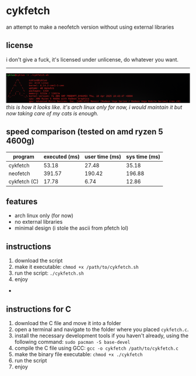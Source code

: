 # cykfetch
an attempt to make a neofetch version without using external libraries

## license
i don't give a fuck, it's licensed under unlicense, do whatever you want.

--------------------------------------------------------------------------
![cykfetch](imgs/cykfe.png)  
*this is how it looks like. it's arch linux only for now, i would maintain it but now taking care of my cats is enough.*

## speed comparison (tested on amd ryzen 5 4600g)

| program     | executed (ms) | user time (ms) | sys time (ms) |
|-------------|---------------|---------------|---------------|
| cykfetch     |  53.18        |  27.48         |  35.18        |
| neofetch     | 391.57        | 190.42         | 196.88        |
| cykfetch (C) |  17.78        |   6.74         |  12.86        |

## features
- arch linux only (for now)
- no external libraries
- minimal design (i stole the ascii from pfetch lol)

## instructions
1. download the script
2. make it executable: `chmod +x /path/to/cykfetch.sh`
3. run the script: `./cykfetch.sh`
4. enjoy

-
## instructions for C
1. download the C file and move it into a folder
2. open a terminal and navigate to the folder where you placed `cykfetch.c`.
3. install the necessary development tools if you haven't already, using the following command:
`sudo pacman -S base-devel`
4. compile the C file using GCC:
`gcc -o cykfetch /path/to/cykfetch.c`
5. make the binary file executable:
`chmod +x ./cykfetch`
6. run the script
7. enjoy
